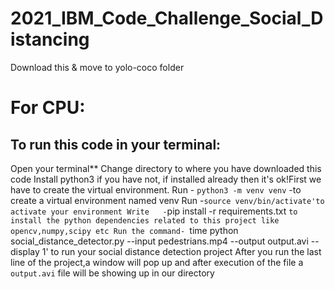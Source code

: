 # 2021_IBM_Code_Challenge_Social_Distancing
Download this & move to yolo-coco folder
# For CPU:
## To run this code in your terminal:
 Open your terminal**
 Change directory to where you have downloaded this code
 Install python3 if you have not, if installed already then it's ok!First we have to create the virtual environment.
Run - `python3 -m venv venv` -to create a virtual environment named venv
Run -`source venv/bin/activate'to activate your environment
Write   -`pip install -r requirements.txt `to install the python dependencies related to this project like opencv,numpy,scipy etc
Run the command- `time python social_distance_detector.py --input pedestrians.mp4 --output output.avi --display 1' to run your social distance detection project
After you run the last line of the project,a window will pop up and after execution of the file a `output.avi` file will be showing up in our directory
